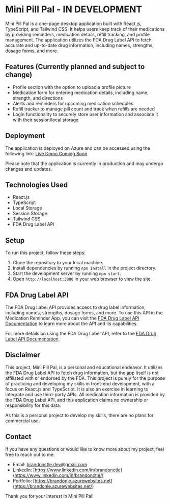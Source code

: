 # Mini Pill Pal - IN DEVELOPMENT

Mini Pill Pal is a one-page desktop application built with React.js, TypeScript, and Tailwind CSS. It helps users keep track of their medications by providing reminders, medication details, refill tracking, and profile management. The application utilizes the FDA Drug Label API to fetch accurate and up-to-date drug information, including names, strengths, dosage forms, and more.

## Features (Currently planned and subject to change)

- Profile section with the option to upload a profile picture
- Medication form for entering medication details, including name, strength, and directions
- Alerts and reminders for upcoming medication schedules
- Refill tracker to manage pill count and track when refills are needed
- Login functionality to securely store user information and associate it with their session/local storage

## Deployment

The application is deployed on Azure and can be accessed using the following link:
[Live Demo Coming Soon](https://your-azure-app-url.com)

Please note that the application is currently in production and may undergo changes and updates.

## Technologies Used

- React.js
- TypeScript
- Local Storage
- Session Storage
- Tailwind CSS
- FDA Drug Label API

## Setup

To run this project, follow these steps:

1. Clone the repository to your local machine.
2. Install dependencies by running `npm install` in the project directory.
3. Start the development server by running `npm start`.
4. Open `http://localhost:3000` in your web browser to view the site.

## FDA Drug Label API

The FDA Drug Label API provides access to drug label information, including names, strengths, dosage forms, and more. To use this API in the Medication Reminder App, you can visit the [FDA Drug Label API Documentation](https://open.fda.gov/apis/drug/label/) to learn more about the API and its capabilities.

For more details on using the FDA Drug Label API, refer to the [FDA Drug Label API Documentation](https://open.fda.gov/apis/drug/label/).

## Disclaimer

This project, Mini Pill Pal, is a personal and educational endeavor. It utilizes the FDA Drug Label API to fetch drug information, but the app itself is not affiliated with or endorsed by the FDA. This project is purely for the purpose of practicing and developing my skills in front-end development, with a focus on React.js and TypeScript. It is also an exercise in learning to integrate and use third-party APIs. All medication information is provided by the FDA Drug Label API, and this application claims no ownership or responsibility for this data.

As this is a personal project to develop my skills, there are no plans for commercial use.

## Contact

If you have any questions or would like to know more about my project, feel free to reach out to me.

- Email: [brandonctle.dev@gmail.com](mailto:brandonctle.dev@gmail.com)
- LinkedIn: [https://www.linkedin.com/in/brandonctle](https://www.linkedin.com/in/brandonctle/)
- Portfolio: [https://brandonle.azurewebsites.net](https://brandonle.azurewebsites.net/)

Thank you for your interest in Mini Pill Pal!
